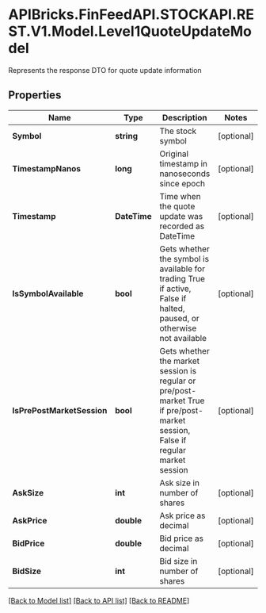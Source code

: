 # APIBricks.FinFeedAPI.STOCKAPI.REST.V1.Model.Level1QuoteUpdateModel
Represents the response DTO for quote update information

## Properties

Name | Type | Description | Notes
------------ | ------------- | ------------- | -------------
**Symbol** | **string** | The stock symbol | [optional] 
**TimestampNanos** | **long** | Original timestamp in nanoseconds since epoch | [optional] 
**Timestamp** | **DateTime** | Time when the quote update was recorded as DateTime | [optional] 
**IsSymbolAvailable** | **bool** | Gets whether the symbol is available for trading True if active, False if halted, paused, or otherwise not available | [optional] 
**IsPrePostMarketSession** | **bool** | Gets whether the market session is regular or pre/post-market True if pre/post-market session, False if regular market session | [optional] 
**AskSize** | **int** | Ask size in number of shares | [optional] 
**AskPrice** | **double** | Ask price as decimal | [optional] 
**BidPrice** | **double** | Bid price as decimal | [optional] 
**BidSize** | **int** | Bid size in number of shares | [optional] 

[[Back to Model list]](../../README.md#documentation-for-models) [[Back to API list]](../../README.md#documentation-for-api-endpoints) [[Back to README]](../../README.md)

